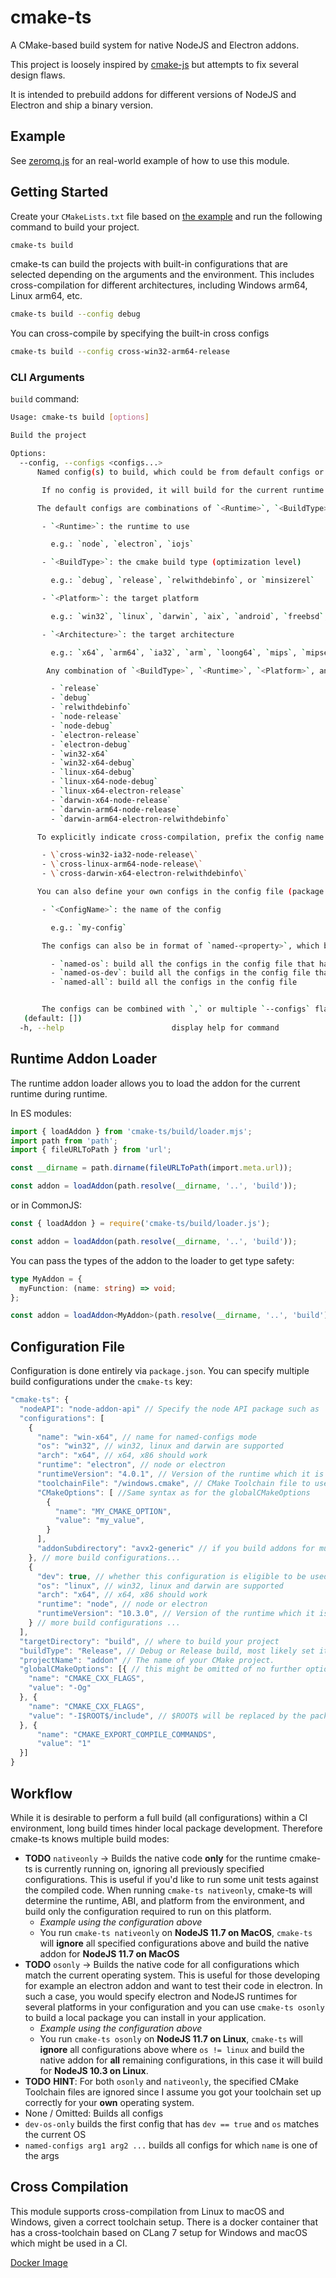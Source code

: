 # cmake-ts

A CMake-based build system for native NodeJS and Electron addons.

This project is loosely inspired by [cmake-js](https://github.com/cmake-js/cmake-js) but attempts to fix several design flaws.

It is intended to prebuild addons for different versions of NodeJS and Electron and ship a binary version.

## Example

See [zeromq.js](https://github.com/zeromq/zeromq.js) for an real-world example of how to use this module.

## Getting Started

Create your `CMakeLists.txt` file based on [the example](/example/CMakeLists.txt) and run the following command to build your project.

```bash
cmake-ts build
```

cmake-ts can build the projects with built-in configurations that are selected depending on the arguments and the environment. This includes cross-compilation for different architectures, including Windows arm64, Linux arm64, etc.

```bash
cmake-ts build --config debug
```

You can cross-compile by specifying the built-in cross configs

```bash
cmake-ts build --config cross-win32-arm64-release
```

### CLI Arguments

`build` command:

```sh
Usage: cmake-ts build [options]

Build the project

Options:
  --config, --configs <configs...>
      Named config(s) to build, which could be from default configs or the ones defined in the config file (package.json)

       If no config is provided, it will build for the current runtime on the current system with the Release build type

      The default configs are combinations of `<Runtime>`, `<BuildType>`, `<Platform>`, and `<Architecture>`.

       - `<Runtime>`: the runtime to use

         e.g.: `node`, `electron`, `iojs`

       - `<BuildType>`: the cmake build type (optimization level)

         e.g.: `debug`, `release`, `relwithdebinfo`, or `minsizerel`

       - `<Platform>`: the target platform

         e.g.: `win32`, `linux`, `darwin`, `aix`, `android`, `freebsd`, `haiku`, `openbsd`, `sunos`, `cygwin`, `netbsd`

       - `<Architecture>`: the target architecture

         e.g.: `x64`, `arm64`, `ia32`, `arm`, `loong64`, `mips`, `mipsel`, `ppc`, `ppc64`, `riscv64`, `s390`, `s390x`

        Any combination of `<BuildType>`, `<Runtime>`, `<Platform>`, and `<Architecture>` is valid. Some examples:

         - `release`
         - `debug`
         - `relwithdebinfo`
         - `node-release`
         - `node-debug`
         - `electron-release`
         - `electron-debug`
         - `win32-x64`
         - `win32-x64-debug`
         - `linux-x64-debug`
         - `linux-x64-node-debug`
         - `linux-x64-electron-release`
         - `darwin-x64-node-release`
         - `darwin-arm64-node-release`
         - `darwin-arm64-electron-relwithdebinfo`

      To explicitly indicate cross-compilation, prefix the config name with \`cross-\`:

       - \`cross-win32-ia32-node-release\`
       - \`cross-linux-arm64-node-release\`
       - \`cross-darwin-x64-electron-relwithdebinfo\`

      You can also define your own configs in the config file (package.json).

       - `<ConfigName>`: the name of the config

         e.g.: `my-config`

       The configs can also be in format of `named-<property>`, which builds the configs that match the property.

         - `named-os`: build all the configs in the config file that have the same OS
         - `named-os-dev`: build all the configs in the config file that have the same OS and `dev` is true
         - `named-all`: build all the configs in the config file


       The configs can be combined with `,` or multiple `--configs` flags. They will be merged together.
   (default: [])
  -h, --help                        display help for command
```

## Runtime Addon Loader

The runtime addon loader allows you to load the addon for the current runtime during runtime.

In ES modules:

```ts
import { loadAddon } from 'cmake-ts/build/loader.mjs';
import path from 'path';
import { fileURLToPath } from 'url';

const __dirname = path.dirname(fileURLToPath(import.meta.url));

const addon = loadAddon(path.resolve(__dirname, '..', 'build'));
```

or in CommonJS:

```js
const { loadAddon } = require('cmake-ts/build/loader.js');

const addon = loadAddon(path.resolve(__dirname, '..', 'build'));
```

You can pass the types of the addon to the loader to get type safety:

```ts
type MyAddon = {
  myFunction: (name: string) => void;
};

const addon = loadAddon<MyAddon>(path.resolve(__dirname, '..', 'build'));
```

## Configuration File

Configuration is done entirely via `package.json`. You can specify multiple build configurations under the `cmake-ts` key:

```js
"cmake-ts": {
  "nodeAPI": "node-addon-api" // Specify the node API package such as `node-addon-api`, `nan`, or the path to a directory that has the nodeAPI header. Default is `node-addon-api`, a warning is emitted if nan is used
  "configurations": [
    {
      "name": "win-x64", // name for named-configs mode
      "os": "win32", // win32, linux and darwin are supported
      "arch": "x64", // x64, x86 should work
      "runtime": "electron", // node or electron
      "runtimeVersion": "4.0.1", // Version of the runtime which it is built
      "toolchainFile": "/windows.cmake", // CMake Toolchain file to use for crosscompiling
      "CMakeOptions": [ //Same syntax as for the globalCMakeOptions
        {
          "name": "MY_CMAKE_OPTION",
          "value": "my_value",
        }
      ],
      "addonSubdirectory": "avx2-generic" // if you build addons for multiple architectures in high performance scenarios, you can put the addon inside another subdirectory
    }, // more build configurations...
    {
      "dev": true, // whether this configuration is eligible to be used in a dev test build
      "os": "linux", // win32, linux and darwin are supported
      "arch": "x64", // x64, x86 should work
      "runtime": "node", // node or electron
      "runtimeVersion": "10.3.0", // Version of the runtime which it is built
    } // more build configurations ...
  ],
  "targetDirectory": "build", // where to build your project
  "buildType": "Release", // Debug or Release build, most likely set it to Release
  "projectName": "addon" // The name of your CMake project.
  "globalCMakeOptions": [{ // this might be omitted of no further options should be passed to CMake
    "name": "CMAKE_CXX_FLAGS",
    "value": "-Og"
  }, {
    "name": "CMAKE_CXX_FLAGS",
    "value": "-I$ROOT$/include", // $ROOT$ will be replaced by the package.json directory
  }, {
      "name": "CMAKE_EXPORT_COMPILE_COMMANDS",
      "value": "1"
  }]
}
```

## Workflow

While it is desirable to perform a full build (all configurations) within a CI environment, long build times hinder local package development. Therefore cmake-ts knows multiple build modes:

- **TODO** `nativeonly` -> Builds the native code **only** for the runtime cmake-ts is currently running on, ignoring all previously specified configurations. This is useful if you'd like to run some unit tests against the compiled code. When running `cmake-ts nativeonly`, cmake-ts will determine the runtime, ABI, and platform from the environment, and build only the configuration required to run on this platform.
  - _Example using the configuration above_
  - You run `cmake-ts nativeonly` on **NodeJS 11.7 on MacOS**, `cmake-ts` will **ignore** all specified configurations above and build the native addon for **NodeJS 11.7 on MacOS**
- **TODO** `osonly` -> Builds the native code for all configurations which match the current operating system. This is useful for those developing for example an electron addon and want to test their code in electron. In such a case, you would specify electron and NodeJS runtimes for several platforms in your configuration and you can use `cmake-ts osonly` to build a local package you can install in your application.
  - _Example using the configuration above_
  - You run `cmake-ts osonly` on **NodeJS 11.7 on Linux**, `cmake-ts` will **ignore** all configurations above where `os != linux` and build the native addon for **all** remaining configurations, in this case it will build for **NodeJS 10.3 on Linux**.
- **TODO** **HINT**: For both `osonly` and `nativeonly`, the specified CMake Toolchain files are ignored since I assume you got your toolchain set up correctly for your **own** operating system.
- None / Omitted: Builds all configs
- `dev-os-only` builds the first config that has `dev == true` and `os` matches the current OS
- `named-configs arg1 arg2 ...` builds all configs for which `name` is one of the args

## Cross Compilation

This module supports cross-compilation from Linux to macOS and Windows, given a correct toolchain setup. There is a docker container that has a cross-toolchain based on CLang 7 setup for Windows and macOS which might be used in a CI.

[Docker Image](https://hub.docker.com/r/martin31821/crossdev)
